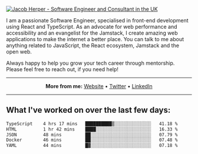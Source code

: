 [![Jacob Herper - Software Engineer and Consultant in the UK](https://res.cloudinary.com/jacobherper/image/upload/v1641506277/gh-image.png)](https://jacobherper.com/)

I am a passionate Software Engineer, specialised in front-end development using React and TypeScript. As an advocate for web performance and accessibility and an evangelist for the Jamstack, I create amazing web applications to make the internet a better place. You can talk to me about anything related to JavaScript, the React ecosystem, Jamstack and the open web.

Always happy to help you grow your tech career through mentorship. Please feel free to reach out, if you need help!

---

<p align="center">
  <strong>More from me:</strong> 
  <a href="https://jacobherper.com/">Website</a> •
  <a href="https://twitter.com/intent/follow?screen_name=jakeherp&tw_p=followbutton">Twitter</a> •
  <a href="https://www.linkedin.com/in/jacobherper/">LinkedIn</a>
</p>

---

## What I've worked on over the last few days:

<!--START_SECTION:waka-->

```txt
TypeScript    4 hrs 17 mins   ██████████▒░░░░░░░░░░░░░░   41.18 %
HTML          1 hr 42 mins    ████░░░░░░░░░░░░░░░░░░░░░   16.33 %
JSON          48 mins         ██░░░░░░░░░░░░░░░░░░░░░░░   07.79 %
Docker        46 mins         ██░░░░░░░░░░░░░░░░░░░░░░░   07.48 %
YAML          44 mins         █▓░░░░░░░░░░░░░░░░░░░░░░░   07.18 %
```

<!--END_SECTION:waka-->
